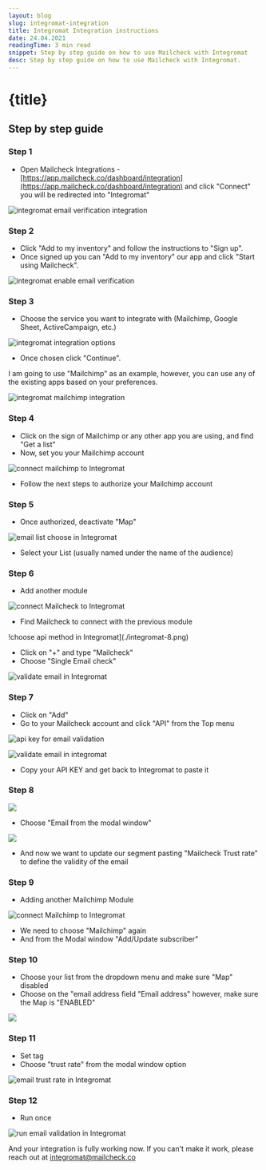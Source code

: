 ```yaml
---
layout: blog
slug: integromat-integration
title: Integromat Integration instructions
date: 24.04.2021
readingTime: 3 min read
snippet: Step by step guide on how to use Mailcheck with Integromat
desc: Step by step guide on how to use Mailcheck with Integromat.
---
```


# **{title}**

## Step by step guide

### Step 1

- Open Mailcheck Integrations - [https://app.mailcheck.co/dashboard/integration](https://app.mailcheck.co/dashboard/integration)
  and click "Connect" you will be redirected into "Integromat"

![integromat email verification integration](./integromat-1.png)

### Step 2

- Click "Add to my inventory" and follow the instructions to "Sign up".
- Once signed up you can "Add to my inventory" our app and click "Start using Mailcheck".

![integromat enable email verification](./integromat-2.png)

### Step 3

- Choose the service you want to integrate with (Mailchimp, Google Sheet, ActiveCampaign, etc.)

![integromat integration options](./integromat-3.png)

- Once chosen click "Continue".

I am going to use "Mailchimp" as an example, however, you can use any of the existing apps based on your preferences.

![integromat mailchimp integration](./integromat-4.png)

### Step 4

- Click on the sign of Mailchimp or any other app you are using, and find "Get a list"
- Now, set you your Mailchimp account

![connect mailchimp to Integromat](./integromat-5.png)

- Follow the next steps to authorize your Mailchimp account

### Step 5

- Once authorized, deactivate "Map"

![email list choose in Integromat](./integromat-6.png)

- Select your List (usually named under the name of the audience)

### Step 6

- Add another module

![connect Mailcheck to Integromat](./integromat-7.png)

- Find Mailcheck to connect with the previous module

!choose api method in Integromat](./integromat-8.png)

- Click on "+" and type "Mailcheck"
- Choose "Single Email check"

![validate email in Integromat](./integromat-9.png)

### Step 7

- Click on "Add"
- Go to your Mailcheck account and click "API" from the Top menu

![api key for email validation](./integromat-10.png)

![validate email in integromat](./integromat-11.png)

- Copy your API KEY and get back to Integromat to paste it

### Step 8

![](./integromat-12.png)

- Choose "Email from the modal window"

![](./integromat-13.png)

- And now we want to update our segment pasting "Mailcheck Trust rate" to define the validity of the email

### Step 9

- Adding another Mailchimp Module

![connect Mailchimp to Integromat](./integromat-14.png)

- We need to choose "Mailchimp" again
- And from the Modal window "Add/Update subscriber"

### Step 10

- Choose your list from the dropdown menu and make sure "Map" disabled
- Choose on the "email address field "Email address" however, make sure the Map is "ENABLED"

![](./integromat-15.png)

### Step 11

- Set tag
- Choose "trust rate" from the modal window option

![email trust rate in Integromat](./integromat-16.png)

### Step 12

- Run once

![run email validation in Integromat](./integromat-17.png)

And your integration is fully working now.
If you can't make it work, please reach out at [integromat@mailcheck.co](mailto:integromat@mailcheck.co)
